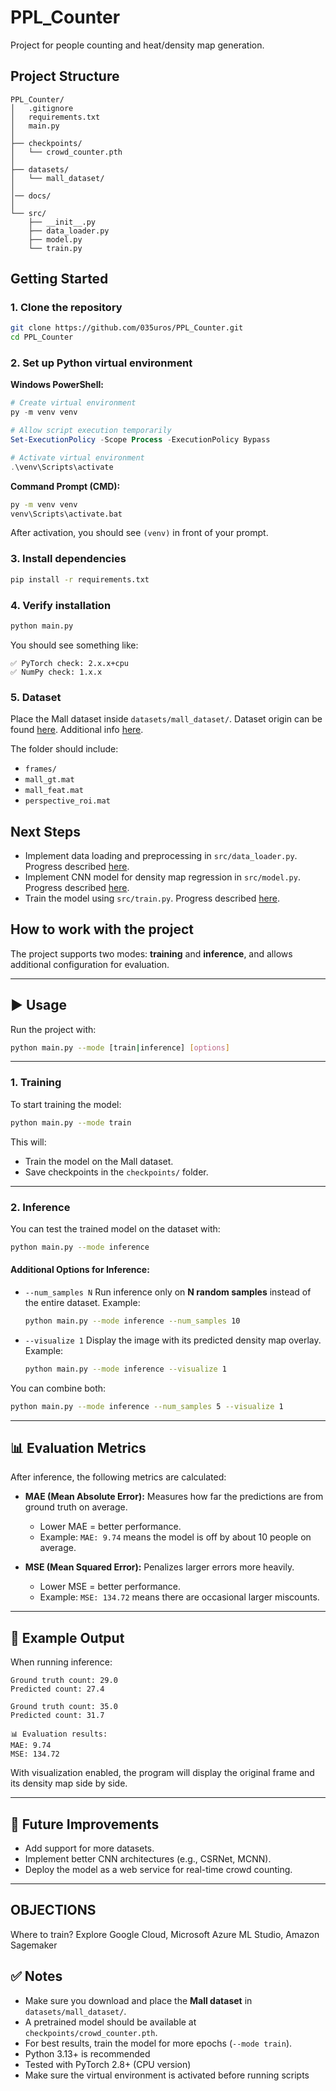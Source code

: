 # PPL_Counter

Project for people counting and heat/density map generation.

## Project Structure

```
PPL_Counter/
│   .gitignore
│   requirements.txt
│   main.py
│
├── checkpoints/
│   └── crowd_counter.pth
│
├── datasets/
│   └── mall_dataset/
│
│── docs/
│
└── src/
    ├── __init__.py
    ├── data_loader.py
    ├── model.py
    └── train.py
```

## Getting Started

### 1. Clone the repository

```bash
git clone https://github.com/035uros/PPL_Counter.git
cd PPL_Counter
```

### 2. Set up Python virtual environment

**Windows PowerShell:**
```powershell
# Create virtual environment
py -m venv venv

# Allow script execution temporarily
Set-ExecutionPolicy -Scope Process -ExecutionPolicy Bypass

# Activate virtual environment
.\venv\Scripts\activate
```

**Command Prompt (CMD):**
```cmd
py -m venv venv
venv\Scripts\activate.bat
```

After activation, you should see `(venv)` in front of your prompt.

### 3. Install dependencies

```bash
pip install -r requirements.txt
```

### 4. Verify installation

```bash
python main.py
```

You should see something like:
```
✅ PyTorch check: 2.x.x+cpu
✅ NumPy check: 1.x.x
```

### 5. Dataset

Place the Mall dataset inside `datasets/mall_dataset/`.
Dataset origin can be found [here](https://personal.ie.cuhk.edu.hk/~ccloy/downloads_mall_dataset.html). Additional info [here](Datasets/mall_dataset/MALL_DATASET.md).

The folder should include:
- `frames/`
- `mall_gt.mat`
- `mall_feat.mat`
- `perspective_roi.mat`

## Next Steps

- Implement data loading and preprocessing in `src/data_loader.py`. Progress described [here](docs/DATA_LOADER.md).
- Implement CNN model for density map regression in `src/model.py`. Progress described [here](docs/MODEL.md).
- Train the model using `src/train.py`. Progress described [here](docs/TRAIN.md).

## How to work with the project


The project supports two modes: **training** and **inference**, and allows additional configuration for evaluation.

---

## ▶️ Usage

Run the project with:

```bash
python main.py --mode [train|inference] [options]
```

---

### 1. Training

To start training the model:

```bash
python main.py --mode train
```

This will:

* Train the model on the Mall dataset.
* Save checkpoints in the `checkpoints/` folder.

---

### 2. Inference

You can test the trained model on the dataset with:

```bash
python main.py --mode inference
```

#### Additional Options for Inference:

* `--num_samples N`
  Run inference only on **N random samples** instead of the entire dataset.
  Example:

  ```bash
  python main.py --mode inference --num_samples 10
  ```

* `--visualize 1`
  Display the image with its predicted density map overlay.
  Example:

  ```bash
  python main.py --mode inference --visualize 1
  ```

You can combine both:

```bash
python main.py --mode inference --num_samples 5 --visualize 1
```

---

## 📊 Evaluation Metrics

After inference, the following metrics are calculated:

* **MAE (Mean Absolute Error):**
  Measures how far the predictions are from ground truth on average.

  * Lower MAE = better performance.
  * Example: `MAE: 9.74` means the model is off by about 10 people on average.

* **MSE (Mean Squared Error):**
  Penalizes larger errors more heavily.

  * Lower MSE = better performance.
  * Example: `MSE: 134.72` means there are occasional larger miscounts.

---

## 📸 Example Output

When running inference:

```
Ground truth count: 29.0
Predicted count: 27.4

Ground truth count: 35.0
Predicted count: 31.7

📊 Evaluation results:
MAE: 9.74
MSE: 134.72
```

With visualization enabled, the program will display the original frame and its density map side by side.

---

## 🔮 Future Improvements

* Add support for more datasets.
* Implement better CNN architectures (e.g., CSRNet, MCNN).
* Deploy the model as a web service for real-time crowd counting.

---



## OBJECTIONS

Where to train? Explore Google Cloud, Microsoft Azure ML Studio, Amazon Sagemaker

## ✅ Notes

- Make sure you download and place the **Mall dataset** in `datasets/mall_dataset/`.
- A pretrained model should be available at `checkpoints/crowd_counter.pth`.
- For best results, train the model for more epochs (`--mode train`).
- Python 3.13+ is recommended
- Tested with PyTorch 2.8+ (CPU version)
- Make sure the virtual environment is activated before running scripts